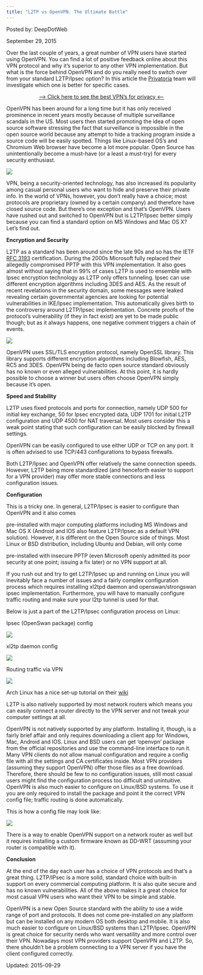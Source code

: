 ```yaml
---
title: "L2TP vs OpenVPN. The Ultimate Battle"
---
```


Posted by: DeepDotWeb 

<span>September 29, 2015</span>

<p>Over the last couple of years, a great number of VPN users have started using OpenVPN. You can find a lot of positive feedback online about this VPN protocol and why it&#8217;s superior to any other VPN implementation. But what is the force behind OpenVPN and do you really need to switch over from your standard L2TP/Ipsec option? In this article the <a href="https://www.privatoria.net/?ref=deepdotweb">Privatoria</a> team will investigate which one is better for specific cases.</p>
<p style="text-align: center;"><a href="/vpn-comparison-chart/">&#8211;&gt; Click here to see the best VPN&#8217;s for privacy &lt;&#8211;</a></p>
<p>OpenVPN has been around for a long time but it has only received prominence in recent years mostly because of multiple surveillance scandals in the US. Most users then started promoting the idea of open source software stressing the fact that surveillance is impossible in the open source world because any attempt to hide a tracking program inside a source code will be easily spotted. Things like Linux-based OS&#8217;s and Chromium Web browser have become a lot more popular. Open Source has unintentionally become a must-have (or a least a must-try) for every security enthusiast.</p>

<img src="/imgs/2015/09/11.png">

<p>VPN, being a security-oriented technology, has also increased its popularity among casual personal users who want to hide and preserve their private info. In the world of VPNs, however, you don&#8217;t really have a choice; most protocols are proprietary (owned by a certain company) and therefore have closed source code. But there&#8217;s one exception and that&#8217;s OpenVPN. Users have rushed out and switched to OpenVPN but is L2TP/Ipsec better simply because you can find a standard option on MS Windows and Mac OS X? Let&#8217;s find out.</p>
<p><strong>Encryption and Security </strong></p>
<p>L2TP as a standard has been around since the late 90s and so has the IETF <a href="http://tools.ietf.org/html/rfc3193">RFC 3193</a> certification. During the 2000s Microsoft fully replaced their allegedly compromised PPTP with this VPN implementation. It also goes almost without saying that in 99% of cases L2TP is used to ensemble with Ipsec encryption technology as L2TP only offers tunneling. Ipsec can use different encryption algorithms including 3DES and AES. As the result of recent revelations in the security domain, some messages were leaked revealing certain governmental agencies are looking for potential vulnerabilities in IKE/Ipsec implementation. This automatically gives birth to the controversy around L2TP/Ipsec implementation. Concrete proofs of the protocol’s vulnerability (if they in fact exist) are yet to be made public though; but as it always happens, one negative comment triggers a chain of events.</p>

<img src="/imgs/2015/09/24.jpg">

<p>OpenVPN uses SSL/TLS encryption protocol, namely OpenSSL library. This library supports different encryption algorithms including Blowfish, AES, RC5 and 3DES. OpenVPN being de facto open source standard obviously has no known or even alleged vulnerabilities. At this point, it is hardly possible to choose a winner but users often choose OpenVPN simply because it&#8217;s open.</p>
<p><strong>Speed and Stability</strong></p>
<p>L2TP uses fixed protocols and ports for connection, namely UDP 500 for initial key exchange, 50 for Ipsec encrypted data, UDP 1701 for initial L2TP configuration and UDP 4500 for NAT traversal. Most users consider this a weak point stating that such configuration can be easily blocked by firewall settings.</p>
<p>OpenVPN can be easily configured to use either UDP or TCP on any port. It is often advised to use TCP/443 configurations to bypass firewalls.</p>
<p>Both L2TP/Ipsec and OpenVPN offer relatively the same connection speeds. However, L2TP being more standardized (and henceforth easier to support for a VPN provider) may offer more stable connections and less configuration issues.</p>
<p><strong>Configuration</strong></p>
<p>This is a tricky one. In general, L2TP/Ipsec is easier to configure than OpenVPN and it also comes</p>
<p>pre-installed with major computing platforms including MS Windows and Mac OS X (Android and IOS also feature L2TP/Ipsec as a default VPN solution). However, it is different on the Open Source side of things. Most Linux or BSD distribution, including Ubuntu and Debian, will only come</p>
<p>pre-installed with insecure PPTP (even Microsoft openly admitted its poor security at one point; issuing a fix later) or no VPN support at all.</p>
<p>If you rush out and try to get L2TP/Ipsec up and running on Linux you will inevitably face a number of issues and a fairly complex configuration process which requires installing xl2tpd daemon and openswan/strongswan ipsec implementation. Furthermore, you will have to manually configure traffic routing and make sure your l2tp tunnel is used for that.</p>
<p>Below is just a part of the L2TP/Ipsec configuration process on Linux:</p>
<p>Ipsec (OpenSwan package) config</p>

<img src="/imgs/2015/09/31.png">

<p>xl2tp daemon config</p>

<img src="/imgs/2015/09/4.png">

<p>Routing traffic via VPN</p>

<img src="/imgs/2015/09/5.png">

<p>Arch Linux has a nice set-up tutorial on their <a href="https://wiki.archlinux.org/index.php/L2TP/IPsec_VPN_client_setup">wiki</a></p>
<p>L2TP is also natively supported by most network routers which means you can easily connect a router directly to the VPN server and not tweak your computer settings at all.</p>
<p>OpenVPN is not natively supported by any platform. Installing it, though, is a fairly brief affair and only requires downloading a client app for Windows, Mac, Android and IOS. Linux and BSD users can get &#8216;openvpn&#8217; package from the official repositories and use the command-line interface to run it. Many VPN clients do not allow manual configuration and require a config file with all the settings and CA certificates inside. Most VPN providers (assuming they support OpenVPN) offer those files as a free download. Therefore, there should be few to no configuration issues, still most casual users might find the configuration process too difficult and unintuitive. OpenVPN is also much easier to configure on Linux/BSD systems. To use it you are only required to install the package and point it the correct VPN config file; traffic routing is done automatically.</p>
<p>This is how a config file may look like:</p>

<img src="/imgs/2015/09/6.png">

<p>There is a way to enable OpenVPN support on a network router as well but it requires installing a custom firmware known as DD-WRT (assuming your router is compatible with it).</p>
<p><strong>Conclusion</strong></p>
<p>At the end of the day each user has a choice of VPN protocols and that&#8217;s a great thing. L2TP/IPsec is a more solid, standard choice with built-in support on every commercial computing platform. It is also quite secure and has no known vulnerabilities. All of the above makes it a great choice for most casual VPN users who want their VPN to be simple and stable.</p>
<p>OpenVPN is a new Open Source standard with the ability to use a wide range of port and protocols. It does not come pre-installed on any platform but can be installed on any modern OS both desktop and mobile. It is also much easier to configure on Linux/BSD systems than L2TP/Ipsec. OpenVPN is great choice for security nerds who want versatility and more control over their VPN. Nowadays most VPN providers support OpenVPN and L2TP. So, there shouldn’t be a problem connecting to a VPN server if you have the client configured correctly.</p>

Updated: 2015-09-29